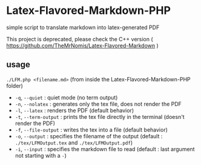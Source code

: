 Latex-Flavored-Markdown-PHP
===========================
simple script to translate markdown into latex-generated PDF

This project is deprecated, please check the C++ version ( https://github.com/TheMrNomis/Latex-Flavored-Markdown )

usage
-----
`./LFM.php <filename.md>` (from inside the Latex-Flavored-Markdown-PHP folder)
* `-q`, `--quiet` : quiet mode (no term output)
* `-n`, `--nolatex` : generates only the tex file, does not render the PDF
* `-l`, `--latex` : renders the PDF (default behavior)
* `-t`, `--term-output` : prints the tex file directly in the terminal (doesn't render the PDF)
* `-f`, `--file-output` : writes the tex into a file (default behavior)
* `-o`, `--output` : specifies the filename of the output (default : `./tex/LFMOutput.tex` and `./tex/LFMOutput.pdf`)
* `-i`, `--input` : specifies the markdown file to read (default : last argument not starting with a `-`)
